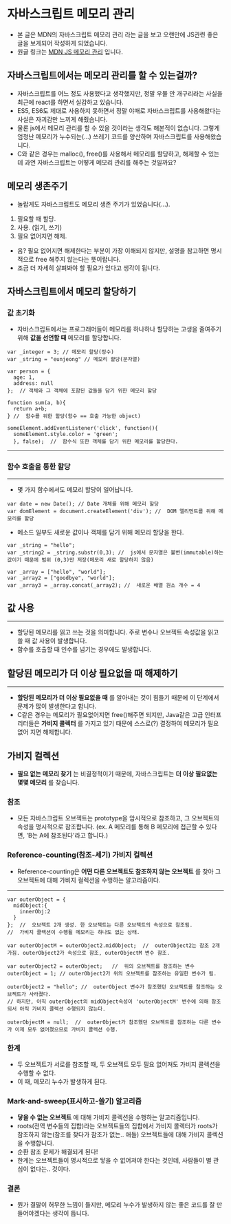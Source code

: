 # 자바스크립트 메모리 관리

- 본 글은 MDN의 자바스크립트 메모리 관리 라는 글을 보고 오랜만에 JS관련 좋은 글을 보게되어 작성하게 되었습니다.
- 원글 링크는 [MDN JS 메모리 관리](https://developer.mozilla.org/ko/docs/Web/JavaScript/Memory_Management) 입니다.


## 자바스크립트에서는 메모리 관리를 할 수 있는걸까?

- 자바스크립트를 어느 정도 사용했다고 생각했지만, 정말 우물 안 개구리라는 사실을 최근에 react를 하면서 실감하고 있습니다.
- ES5, ES6도 제대로 사용하지 못하면서 정말 야매로 자바스크립트를 사용해왔다는 사실은 자괴감만 느끼게 해줬습니다.
- 물론 js에서 메모리 관리를 할 수 있을 것이라는 생각도 해본적이 없습니다. 그렇게 엄청난 메모리가 누수되는(...) 쓰레기 코드를 양산하며 자바스크립트를 사용해왔습니다.
- C와 같은 경우는 malloc(), free()를 사용해서 메모리를 할당하고, 해제할 수 있는데 과연 자바스크립트는 어떻게 메모리 관리를 해주는 것일까요?

## 메모리 생존주기

- 놀랍게도 자바스크립트도 메모리 생존 주기가 있었습니다(...).

1. 필요할 때 할당.
2. 사용. (읽기, 쓰기)
3. 필요 없어지면 해제.

- 음? 필요 없어지면 해제한다는 부분이 가장 이해되지 않지만, 설명을 참고하면 명시적으로 free 해주지 않는다는 뜻이랍니다.
- 조금 더 자세히 살펴봐야 할 필요가 있다고 생각이 됩니다.

## 자바스크립트에서 메모리 할당하기

### 값 초기화

- 자바스크립트에서는 프로그래머들이 메모리를 하나하나 할당하는 고생을 줄여주기 위해 **값을 선언할 때** 메모리를 할당합니다.

```
var _integer = 3; // 메모리 할당(정수)
var _string = "eunjeong" // 메모리 할당(문자열)

var person = {
  age: 1,
  address: null
};  // 객체와 그 객체에 포함된 값들을 담기 위한 메모리 할당

function sum(a, b){
  return a+b;
} //  함수를 위한 할당(함수 == 호출 가능한 object)

someElement.addEventListener('click', function(){
  someElement.style.color = 'green';
  }, false);  //  함수식 또한 객체를 담기 위한 메모리를 할당한다.
```
-----------------------------------

### 함수 호출을 통한 할당
------------------------------------------------------------
- 몇 가지 함수에서도 메모리 할당이 일어납니다.
~~~
var date = new Date(); // Date 개체를 위해 메모리 할당
var domElement = document.createElement('div'); //  DOM 엘리먼트를 위해 메모리를 할당
~~~

- 메소드 일부도 새로운 값이나 객체를 담기 위해 메모리 할당을 한다.

```
var _string = "hello";
var _string2 = _string.substr(0,3); //  js에서 문자열은 불변(immutable)하는 값이기 때문에 범위 (0,3)만 저장(메모리 새로 할당하지 않음)

var _array = ["hello", "world"];
var _array2 = ["goodbye", "world"];
var _array3 = _array.concat(_array2); //  새로운 배열 원소 개수 = 4

```

## 값 사용
------------------------------------------------
- 할당된 메모리를 읽고 쓰는 것을 의미합니다. 주로 변수나 오브젝트 속성값을 읽고 쓸 때 값 사용이 발생합니다.
- 함수를 호출할 때 인수를 넘기는 경우에도 발생합니다.

## 할당된 메모리가 더 이상 필요없을 때 해제하기
------------------------------------------------------------
- **할당된 메모리가 더 이상 필요없을 때** 를 알아내는 것이 힘들기 때문에 이 단계에서 문제가 많이 발생한다고 합니다.
- C같은 경우는 메모리가 필요없어지면 free()해주면 되지만, Java같은 고급 인터프리터들은 **가비지 콜렉터** 를 가지고 있기 때문에 스스로(?) 결정하여 메모리가 필요없어 지면 해제합니다.

## 가비지 컬렉션

- **필요 없는 메모리 찾기** 는 비결정적이기 때문에, 자바스크립트는 **더 이상 필요없는 몇몇 메모리** 를 찾습니다.

### 참조

- 모든 자바스크립트 오브젝트는 prototype을 암시적으로 참조하고, 그 오브젝트의 속성을 명시적으로 참조합니다. (ex. A 메모리를 통해 B 메모리에 접근할 수 있다면, 'B는 A에 참조된다'라고 합니다.)

### Reference-counting(참조-세기) 가비지 컬렉션

- Reference-counting은 **어떤 다른 오브젝트도 참조하지 않는 오브젝트** 를 찾아 그 오브젝트에 대해 가비지 컬렉션을 수행하는 알고리즘이다.
--------------------------------------
~~~
var outerObject = {
  midObject:{
    innerObj:2
  }
};  //  오브젝트 2개 생성. 한 오브젝트는 다른 오브젝트의 속성으로 참조됨.
//  가비지 콜렉션이 수행될 메모리는 하나도 없는 상태.

var outerObjectM = outerObject2.midObject;  //  outerObject2는 참조 2개 가짐. outerObject2가 속성으로 참조, outerObjectM 변수 참조.

var outerObject2 = outerObject;   //  위의 오브젝트를 참조하는 변수
outerObject = 1; // outerObject2가 위의 오브젝트를 참조하는 유일한 변수가 됨.

outerObject2 = "hello"; //  outerObject 변수가 참조했던 오브젝트를 참조하는 오브젝트가 사라졌다.
// 하지만, 아직 outerObject의 midObject속성이 'outerObjectM' 변수에 의해 참조되서 아직 가비지 콜렉션 수행되지 않는다.

outerObjectM = null;  //  outerObject가 참조했던 오브젝트를 참조하는 다른 변수가 이제 모두 없어졌으므로 가비지 콜렉션 수행.
~~~

### 한계

- 두 오브젝트가 서로를 참조할 때, 두 오브젝트 모두 필요 없어져도 가비지 콜렉션을 수행할 수 없다.
- 이 때, 메모리 누수가 발생하게 된다.

### Mark-and-sweep(표시하고-쓸기) 알고리즘

- **닿을 수 없는 오브젝트** 에 대해 가비지 콜렉션을 수행하는 알고리즘입니다.
- roots(전역 변수들의 집합)라는 오브젝트들의 집합에서 가비지 콜렉터가 roots가 참조하지 않는(참조를 찾다가 참조가 없는.. 애들) 오브젝트들에 대해 가비지 콜렉션을 수행합니다.
- 순환 참조 문제가 해결되게 된다!
- 한계는 오브젝트들이 명시적으로 닿을 수 없어져야 한다는 것인데, 사람들이 별 관심이 없다는.. 것이다.

### 결론

- 뭔가 결말이 허무한 느낌이 들지만, 메모리 누수가 발생하지 않는 좋은 코드를 잘 만들어야겠다는 생각이 듭니다.
